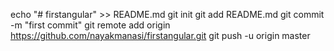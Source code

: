 echo "# firstangular" >> README.md
git init
git add README.md
git commit -m "first commit"
git remote add origin https://github.com/nayakmanasi/firstangular.git
git push -u origin master